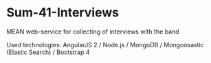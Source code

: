 # Sum-41-Interviews
MEAN web-service for collecting of interviews with the band

Used technologies: AngularJS 2 / Node.js / MongoDB / Mongoosastic (Elastic Search) / Bootstrap 4
